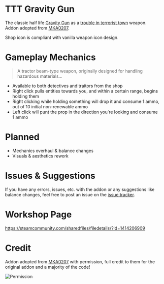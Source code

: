 # TTT Gravity Gun

The classic half life [Gravity Gun](https://half-life.fandom.com/wiki/Zero_Point_Energy_Field_Manipulator) as a [trouble in terrorist town](http://ttt.badking.net/) weapon. Addon adopted from [MKA0207](https://steamcommunity.com/profiles/76561197996267438).

Shop icon is compliant with vanilla weapon icon design.

# Gameplay Mechanics

> A tractor beam-type weapon, originally designed for handling hazardous materials...

- Available to both detectives and traitors from the shop
- Right click pulls entities towards you, and within a certain range, begins holding them
- Right clicking while holding something will drop it and consume 1 ammo, out of 10 initial non-renewable ammo
- Left click will punt the prop in the direction you're looking and consume 1 ammo

# Planned

- Mechanics overhaul & balance changes
- Visuals & aesthetics rework

# Issues & Suggestions

If you have any errors, issues, etc. with the addon or any suggestions like balance changes, feel free to post an issue on the [issue tracker](https://github.com/06000208/ttt-gravity-gun/issues).

# Workshop Page

https://steamcommunity.com/sharedfiles/filedetails/?id=1414206909

# Credit

Addon adopted from [MKA0207](https://steamcommunity.com/profiles/76561197996267438) with permission, full credit to them for the original addon and a majority of the code!

<img src="https://raw.githubusercontent.com/06000208/ttt-gravity-gun/master/permission.png" alt="Permission" title="Permission">